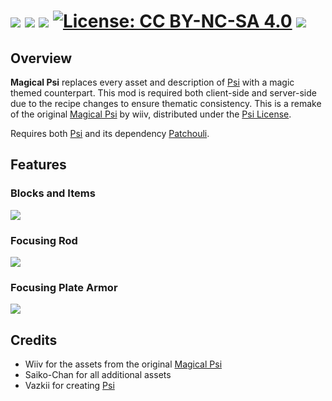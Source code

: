 # ![](https://i.imgur.com/suHbQo2.png) [![](http://cf.way2muchnoise.eu/versions/magical-psi-redux.svg)](https://www.curseforge.com/minecraft/mc-mods/magical-psi-redux) [![](http://cf.way2muchnoise.eu/short_magical-psi-redux_downloads.svg)](https://www.curseforge.com/minecraft/mc-mods/magical-psi-redux/files) [![License: CC BY-NC-SA 4.0](https://img.shields.io/badge/License-CC%20BY--NC--SA%204.0-lightgrey.svg?&style=flat-square)](https://creativecommons.org/licenses/by-nc-sa/4.0/) [![](https://img.shields.io/discord/500852157503766538.svg?color=green&label=Discord&style=flat-square)](https://discord.gg/JWgrdwt)

## Overview
**Magical Psi** replaces every asset and description of [Psi](https://www.curseforge.com/minecraft/mc-mods/psi) with a magic themed counterpart. This mod is required both client-side and server-side due to the recipe changes to ensure thematic consistency. This is a remake of the original [Magical Psi](https://www.curseforge.com/minecraft/mc-mods/magical-psi) by wiiv, distributed under the [Psi License](https://psi.vazkii.net/license.php).

Requires both [Psi](https://www.curseforge.com/minecraft/mc-mods/psi) and its dependency [Patchouli](https://www.curseforge.com/minecraft/mc-mods/patchouli).

## Features
### Blocks and Items
![](https://i.ibb.co/LJnh2cv/magipsi-sprites.png)

### Focusing Rod
![](https://i.ibb.co/jrNSMGM/magipsi-rod.png)

### Focusing Plate Armor
![](https://i.ibb.co/bJzpp5j/magipsi-armor.png)

## Credits
* Wiiv for the assets from the original [Magical Psi](https://www.curseforge.com/minecraft/mc-mods/magical-psi)
* Saiko-Chan for all additional assets
* Vazkii for creating [Psi](https://www.curseforge.com/minecraft/mc-mods/psi)
